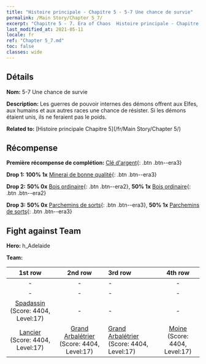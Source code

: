 ```yaml
---
title: "Histoire principale - Chapitre 5 - 5-7 Une chance de survie"
permalink: /Main Story/Chapter 5_7/
excerpt: "Chapitre 5 - 7. Era of Chaos  Histoire principale - Chapitre 5_7. 5-7 Une chance de survie"
last_modified_at: 2021-05-11
locale: fr
ref: "Chapter 5_7.md"
toc: false
classes: wide
---
```


## Détails

 **Nom:** 5-7 Une chance de survie

 **Description:** Les guerres de pouvoir internes des démons offrent aux Elfes, aux humains et aux autres races une chance de résister. Si les démons étaient unis, ils ne feraient pas le poids.

 **Related to:** [Histoire principale Chapitre 5](/fr/Main Story/Chapter 5/)

## Récompense

 **Première récompense de complétion:** [Clé d'argent](/ItemsFR/con_693/){: .btn .btn--era3}

 **Drop 1:** **100% 1x** [Minerai de bonne qualité](/ItemsFR/mat_12/){: .btn .btn--era3}

 **Drop 2:** **50% 0x** [Bois ordinaire](/ItemsFR/mat_7/){: .btn .btn--era2}, **50% 1x** [Bois ordinaire](/ItemsFR/mat_7/){: .btn .btn--era2}

 **Drop 3:** **50% 0x** [Parchemins de sorts](/ItemsFR/con_694/){: .btn .btn--era3}, **50% 1x** [Parchemins de sorts](/ItemsFR/con_694/){: .btn .btn--era3}


## Fight against Team
 **Hero:** h_Adelaide

 **Team:**


  | 1st row | 2nd row | 3rd row | 4th row |
  |:----:|:----:|:----|:----:|
  | - | - | - | - |
  | - | - | - | - |
  | [Spadassin](/fr/units/Swordsman/) (Score: 4404, Level:17)  | - | - | - |
  | [Lancier](/fr/units/Pikeman/) (Score: 4404, Level:17)  | [Grand Arbalétrier](/fr/units/Marksman/) (Score: 4404, Level:17)  | [Grand Arbalétrier](/fr/units/Marksman/) (Score: 4404, Level:17)  | [Moine](/fr/units/Monk/) (Score: 4404, Level:17)  |



